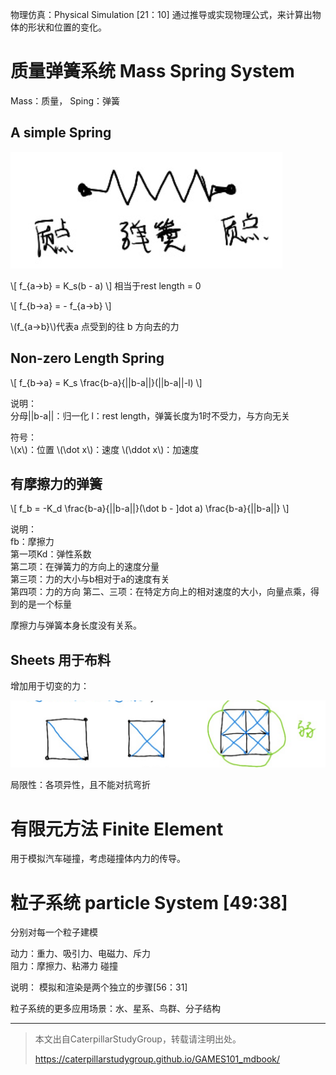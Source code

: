 物理仿真：Physical Simulation [21：10]
通过推导或实现物理公式，来计算出物体的形状和位置的变化。

# 质量弹簧系统 Mass Spring System

Mass：质量， Sping：弹簧

## A simple Spring

![](../assets/23.PNG)

\\[
f_{a->b} = K_s(b - a)
\\]
相当于rest length = 0

\\[
f_{b->a} =  - f_{a->b}
\\]

\\(f_{a->b}\\)代表a 点受到的往 b 方向去的力

## Non-zero Length Spring

\\[
f_{b->a} =  K_s \frac{b-a}{||b-a||}(||b-a||-l)
\\]

说明：  
分母||b-a||：归一化
l：rest length，弹簧长度为1时不受力，与方向无关

符号：  
\\(x\\)：位置 \\(\dot x\\)：速度 \\(\ddot x\\)：加速度

## 有摩擦力的弹簧

\\[
f_b = -K_d \frac{b-a}{||b-a||}(\dot b - ]dot a) \frac{b-a}{||b-a||}
\\]

说明：  
fb：摩擦力  
第一项Kd：弹性系数  
第二项：在弹簧力的方向上的速度分量  
第三项：力的大小与b相对于a的速度有关  
第四项：力的方向
第二、三项：在特定方向上的相对速度的大小，向量点乘，得到的是一个标量

摩擦力与弹簧本身长度没有关系。

## Sheets 用于布料

增加用于切变的力：

![](../assets/24.PNG)

局限性：各项异性，且不能对抗弯折

# 有限元方法 Finite Element

用于模拟汽车碰撞，考虑碰撞体内力的传导。

# 粒子系统 particle System [49:38]

分别对每一个粒子建模

动力：重力、吸引力、电磁力、斥力  
阻力：摩擦力、粘滞力
碰撞

说明：
模拟和渲染是两个独立的步骤[56：31]

粒子系统的更多应用场景：水、星系、鸟群、分子结构

------------------------------

> 本文出自CaterpillarStudyGroup，转载请注明出处。
>
> https://caterpillarstudygroup.github.io/GAMES101_mdbook/

